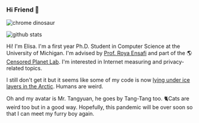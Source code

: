 ### Hi Friend 👋

<!--
**eltsai/eltsai** is a ✨ _special_ ✨ repository because its `README.md` (this file) appears on your GitHub profile.

Here are some ideas to get you started:

- 🔭 I’m currently working on ...
- 🌱 I’m currently learning ...
- 👯 I’m looking to collaborate on ...
- 🤔 I’m looking for help with ...
- 💬 Ask me about ...
- 📫 How to reach me: ...
- 😄 Pronouns: ...
- ⚡ Fun fact: ...
-->

![chrome dinosaur](https://storage.googleapis.com/gweb-uniblog-publish-prod/original_images/Dino_non-birthday_version.gif)

![github stats](https://github-readme-stats.vercel.app/api?username=eltsai&count_private=true&show_icons=true)

Hi! I'm Elisa. I'm a first year Ph.D. Student in Computer Science at the University of Michigan. I'm advised by [Prof. Roya Ensafi](https://ensa.fi/) and part of the 🌎 [Censored Planet Lab](https://github.com/censoredplanetm). I'm interested in Internet measuring and privacy-related topics.



I still don't get it but it seems like some of my code is now [lying under ice layers in the Arctic](https://archiveprogram.github.com/). Humans are weird.



Oh and my avatar is Mr. Tangyuan, he goes by Tang-Tang too. 🐈Cats are weird too but in a good way. Hopefully, this pandemic will be over soon so that I can meet my furry boy again.

